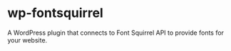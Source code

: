 wp-fontsquirrel
===============

A WordPress plugin that connects to Font Squirrel API to provide fonts for your website.
